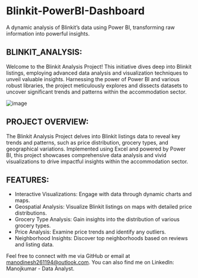 # Blinkit-PowerBI-Dashboard
 A dynamic analysis of Blinkit’s data using Power BI, transforming raw information into powerful insights.

## BLINKIT_ANALYSIS:

Welcome to the Blinkit Analysis Project! This initiative dives deep into Blinkit listings, employing advanced data analysis and visualization techniques to unveil valuable insights. Harnessing the power of Power BI and various robust libraries, the project meticulously explores and dissects datasets to uncover significant trends and patterns within the accommodation sector.

![image](https://github.com/user-attachments/assets/c08d034f-3198-4ed4-b149-5182d4c7d18c)

## PROJECT OVERVIEW:

The Blinkit Analysis Project delves into Blinkit listings data to reveal key trends and patterns, such as price distribution, grocery types, and geographical variations. Implemented using Excel and powered by Power BI, this project showcases comprehensive data analysis and vivid visualizations to drive impactful insights within the accommodation sector.

## FEATURES:

- Interactive Visualizations: Engage with data through dynamic charts and maps.
- Geospatial Analysis: Visualize Blinkit listings on maps with detailed price distributions.
- Grocery Type Analysis: Gain insights into the distribution of various grocery types.
- Price Analysis: Examine price trends and identify any outliers.
- Neighborhood Insights: Discover top neighborhoods based on reviews and listing data.

Feel free to connect with me via GitHub or email at manodinesh261194@outlook.com. You can also find me on LinkedIn: Manojkumar - Data Analyst.

